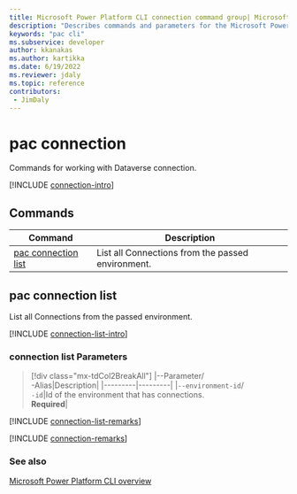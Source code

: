 ```yaml
---
title: Microsoft Power Platform CLI connection command group| Microsoft Docs
description: "Describes commands and parameters for the Microsoft Power Platform CLI connection command group."
keywords: "pac cli"
ms.subservice: developer
author: kkanakas
ms.author: kartikka
ms.date: 6/19/2022
ms.reviewer: jdaly
ms.topic: reference
contributors: 
 - JimDaly
---
```

<!-- 
Do not edit this file. 
This file is generated by a program and any changes will be overwritten when this topic is re-generated.
Use the include files to add additional content to this topic.
-->
# pac connection

Commands for working with Dataverse connection.

[!INCLUDE [connection-intro](includes/connection-intro.md)]

## Commands

|Command|Description|
|---------|---------|
|[pac connection list](#pac-connection-list)|List all Connections from the passed environment.|


## pac connection list

List all Connections from the passed environment.

[!INCLUDE [connection-list-intro](includes/connection-list-intro.md)]

### connection list Parameters

> [!div class="mx-tdCol2BreakAll"]
> |--Parameter/<br />-Alias|Description|
> |---------|---------|
> |`‑‑environment‑id`/<br />`-id`|Id of the environment that has connections.<br />**Required**|

[!INCLUDE [connection-list-remarks](includes/connection-list-remarks.md)]

[!INCLUDE [connection-remarks](includes/connection-remarks.md)]

### See also

[Microsoft Power Platform CLI overview](../introduction.md)